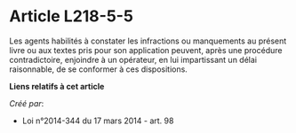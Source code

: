 # Article L218-5-5

Les agents habilités à constater les infractions ou manquements au présent livre ou aux textes pris pour son application
peuvent, après une procédure contradictoire, enjoindre à un opérateur, en lui impartissant un délai raisonnable, de se
conformer à ces dispositions.

**Liens relatifs à cet article**

_Créé par_:

  - Loi n°2014-344 du 17 mars 2014 - art. 98
